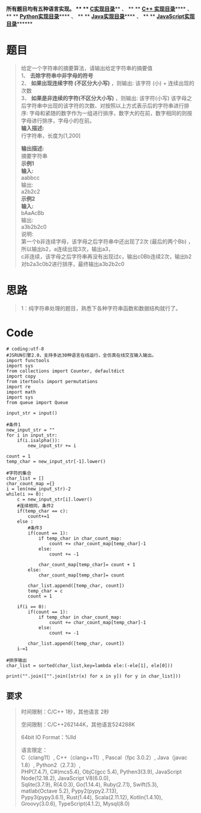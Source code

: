 **所有题目均有五种语言实现。 ** **
**[C实现目录](https://renjie.blog.csdn.net/article/details/129190260
"C实现目录")****** 、 ** ** **[C++
实现目录](https://blog.csdn.net/misayaaaaa/category_12036814.html "C++
实现目录")****** 、 ** **
**[Python实现目录](https://blog.csdn.net/misayaaaaa/category_12111005.html
"Python实现目录")****** 、 ** **
**[Java实现目录](https://blog.csdn.net/misayaaaaa/category_12111006.html
"Java实现目录")****** 、 ** **
**[JavaScript实现目录](https://blog.csdn.net/misayaaaaa/category_12199270.html
"JavaScript实现目录")********

# 题目

> 给定一个字符串的摘要算法，请输出给定字符串的摘要值  
>  1、 **去除字符串中非字母的符号**  
>  2、 **如果出现连续字符 (不区分大小写)** ，则输出: 该字符 (小) + 连续出现的次数  
>  3、 **如果是非连续的字符(不区分大小写)** ，则输出: 该字符(小写)
> 该字母之后字符串中出现的该字符的次数、对按照以上方式表示后的字符串进行排序:
> 字母和紧随的数字作为一组进行排序，数字大的在前，数字相同的则按字母进行排序，字母小的在前。  
>  **输入描述:**  
>  行字符串，长度为[1,200]
>
> **输出描述:**  
>  摘要字符串  
>  **示例1  
>  输入:**  
>  aabbcc  
>  输出:  
>  a2b2c2  
>  **示例2  
>  输入:**  
>  bAaAcBb  
>  输出:  
>  a3b2b2c0  
>  说明:  
>  第一个b非连续字母，该字母之后字符串中还出现了2次 (最后的两个Bb) ，所以输出b2，a连续出现3次，输出a3，  
>  c非连续，该字母之后字符串再没有出现过c，输出c0Bb连续2次，输出b2  
>  对b2a3c0b2进行排序，最终输出a3b2b2c0

# 思路

> 1：纯字符串处理的题目，熟悉下各种字符串函数和数据结构就行了。

# Code

    
    
    # coding:utf-8
    #JSRUN引擎2.0，支持多达30种语言在线运行，全仿真在线交互输入输出。 
    import functools
    import sys
    from collections import Counter, defaultdict
    import copy
    from itertools import permutations
    import re
    import math
    import sys
    from queue import Queue
     
    input_str = input()
     
    #条件1
    new_input_str = ""
    for i in input_str:
        if(i.isalpha()):
            new_input_str += i
    
    count = 1
    temp_char = new_input_str[-1].lower()
    
    #字符的集合
    char_list = []
    char_count_map ={}
    i = len(new_input_str)-2
    while(i >= 0):
        c = new_input_str[i].lower()
        #连续相同，条件2
        if(temp_char == c):
            count+=1
        else :
            #条件3
            if(count == 1):
                if temp_char in char_count_map:
                    count += char_count_map[temp_char]-1
                else:
                    count += -1
                
                char_count_map[temp_char]= count + 1
            else:
                char_count_map[temp_char]= count
            
            char_list.append([temp_char, count])
            temp_char = c
            count = 1
    
        if(i == 0):
            if(count == 1):
                if temp_char in char_count_map:
                    count += char_count_map[temp_char]-1
                else:
                    count += -1
            
            char_list.append([temp_char, count])
        i-=1
    
    #排序输出
    char_list = sorted(char_list,key=lambda ele:(-ele[1], ele[0]))
    
    print("".join(["".join([str(x) for x in y]) for y in char_list]))
    

## 要求

> 时间限制：C/C++ 1秒，其他语言 2秒
>
> 空间限制：C/C++262144K，其他语言524288K
>
> 64bit IO Format：%lld
>
> 语言限定：  
>  C（clang11）, C++（clang++11）, Pascal（fpc 3.0.2）, Java（javac 1.8）,
> Python2（2.7.3）,  
>  PHP(7.4.7), C#(mcs5.4), ObjC(gcc 5.4), Pythen3(3.9), JavaScript
> Node(12.18.2), JavaScript V8(6.0.0),  
>  Sqlite(3.7.9), R(4.0.3), Go(1.14.4), Ruby(2.7.1), Swift(5.3), matlab(Octave
> 5.2), Pypy2(pypy2.7.13),  
>  Pypy3(pypy3.6.1), Rust(1.44), Scala(2.11.12), Kotlin(1.4.10),
> Groovy(3.0.6), TypeScript(4.1.2), Mysql(8.0)

